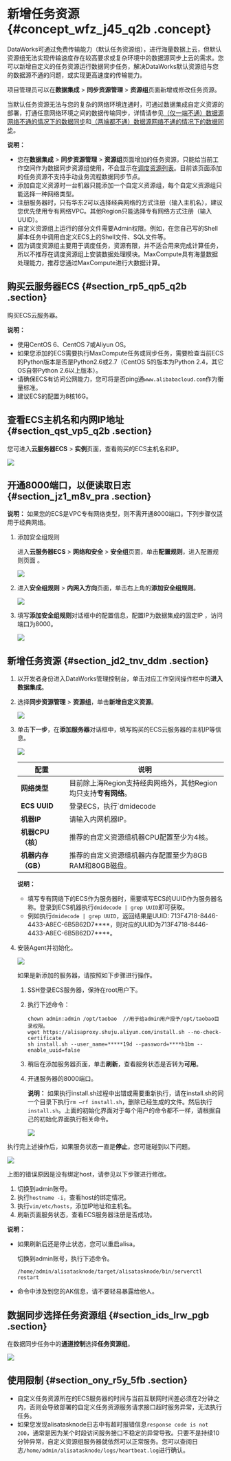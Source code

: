 # 新增任务资源 {#concept_wfz_j45_q2b .concept}

DataWorks可通过免费传输能力（默认任务资源组），进行海量数据上云，但默认资源组无法实现传输速度存在较高要求或复杂环境中的数据源同步上云的需求。您可以新增自定义的任务资源运行数据同步任务，解决DataWorks默认资源组与您的数据源不通的问题，或实现更高速度的传输能力。

项目管理员可以在**数据集成** \> **同步资源管理** \> **资源组**页面新增或修改任务资源。

当默认任务资源无法与您的复杂的网络环境连通时，可通过数据集成自定义资源的部署，打通任意网络环境之间的数据传输同步，详情请参见[（仅一端不通）数据源网络不通的情况下的数据同步](intl.zh-CN/使用指南/数据集成/最佳实践/（仅一端不通）数据源网络不通的情况下的数据同步.md#)和[（两端都不通）数据源网络不通的情况下的数据同步](intl.zh-CN/使用指南/数据集成/最佳实践/（两端都不通）数据源网络不通的情况下的数据同步.md#)。

**说明：** 

-   您在**数据集成** \> **同步资源管理** \> **资源组**页面增加的任务资源，只能给当前工作空间作为数据同步资源组使用，不会显示在[调度资源列表](intl.zh-CN/使用指南/管理控制台/调度资源列表.md#)。目前该页面添加的任务资源不支持手动业务流程数据同步节点。
-   添加自定义资源时一台机器只能添加一个自定义资源组，每个自定义资源组只能选择一种网络类型。
-   注册服务器时，只有华东2可以选择经典网络的方式注册（输入主机名），建议您优先使用专有网络VPC。其他Region只能选择专有网络方式注册（输入UUID）。
-   自定义资源组上运行的部分文件需要Admin权限。例如，在您自己写的Shell脚本任务中调用自定义ECS上的Shell文件、SQL文件等。
-   因为调度资源组主要用于调度任务，资源有限，并不适合用来完成计算任务，所以不推荐在调度资源组上安装数据处理模块。MaxCompute具有海量数据处理能力，推荐您通过MaxCompute进行大数据计算。

## 购买云服务器ECS {#section_rp5_qp5_q2b .section}

购买ECS云服务器。

**说明：** 

-   使用CentOS 6、CentOS 7或Aliyun OS。
-   如果您添加的ECS需要执行MaxCompute任务或同步任务，需要检查当前ECS的Python版本是否是Python2.6或2.7（CentOS 5的版本为Python 2.4，其它OS自带Python 2.6以上版本）。
-   请确保ECS有访问公网能力，您可将是否ping通`www.alibabacloud.com`作为衡量标准。
-   建议ECS的配置为8核16G。

## 查看ECS主机名和内网IP地址 {#section_qst_vp5_q2b .section}

您可进入**云服务器ECS** \> **实例**页面，查看购买的ECS主机名和IP。

![](http://static-aliyun-doc.oss-cn-hangzhou.aliyuncs.com/assets/img/16266/15597012038542_zh-CN.png)

## 开通8000端口，以便读取日志 {#section_jz1_m8v_pra .section}

**说明：** 如果您的ECS是VPC专有网络类型，则不需开通8000端口。下列步骤仅适用于经典网络。

1.  添加安全组规则

    进入**云服务器ECS** \> **网络和安全** \> **安全组**页面，单击**配置规则**，进入配置规则页面 。

    ![](http://static-aliyun-doc.oss-cn-hangzhou.aliyuncs.com/assets/img/16266/15597012038543_zh-CN.png)

2.  进入**安全组规则** \> **内网入方向**页面，单击右上角的**添加安全组规则**。

    ![](http://static-aliyun-doc.oss-cn-hangzhou.aliyuncs.com/assets/img/16266/15597012038544_zh-CN.png)

3.  填写**添加安全组规则**对话框中的配置信息，配置IP为数据集成的固定IP ，访问端口为8000。

    ![](http://static-aliyun-doc.oss-cn-hangzhou.aliyuncs.com/assets/img/16266/15597012038545_zh-CN.png)


## 新增任务资源 {#section_jd2_tnv_ddm .section}

1.  以开发者身份进入DataWorks管理控制台，单击对应工作空间操作栏中的**进入数据集成**。
2.  选择**同步资源管理** \> **资源组**，单击**新增自定义资源**。

    ![](http://static-aliyun-doc.oss-cn-hangzhou.aliyuncs.com/assets/img/16266/15597012038546_zh-CN.png)

3.  单击**下一步**，在**添加服务器**对话框中，填写购买的ECS云服务器的主机IP等信息。

    ![](http://static-aliyun-doc.oss-cn-hangzhou.aliyuncs.com/assets/img/16266/15597012038547_zh-CN.png)

    |配置|说明|
    |--|--|
    |**网络类型**|目前除上海Region支持经典网络外，其他Region均只支持**专有网络**。|
    |**ECS UUID**|登录ECS，执行`dmidecode | grep UUID`，取返回值。|
    |**机器IP**|请输入内网机器IP。|
    |**机器CPU（核）**|推荐的自定义资源组机器CPU配置至少为4核。|
    |**机器内存（GB）**|推荐的自定义资源组机器内存配置至少为8GB RAM和80GB磁盘。|

    **说明：** 

    -   填写专有网络下的ECS作为服务器时，需要填写ECS的UUID作为服务器名称。登录到ECS机器执行`dmidecode | grep UUID`即可获取。
    -   例如执行`dmidecode | grep UUID`，返回结果是UUID: 713F4718-8446-4433-A8EC-6B5B62D7\*\*\*\*，则对应的UUID为713F4718-8446-4433-A8EC-6B5B62D7\*\*\*\*。
4.  安装Agent并初始化。

    ![](http://static-aliyun-doc.oss-cn-hangzhou.aliyuncs.com/assets/img/16266/15597012038551_zh-CN.png)

    如果是新添加的服务器，请按照如下步骤进行操作。

    1.  SSH登录ECS服务器，保持在root用户下。
    2.  执行下述命令：

        ``` {#codeblock_dyz_s5j_7bd}
        chown admin:admin /opt/taobao  //用于给admin用户授予/opt/taobao目录权限。
        wget https://alisaproxy.shuju.aliyun.com/install.sh --no-check-certificate
        sh install.sh --user_name=*****19d --password=****h1bm --enable_uuid=false
        ```

    3.  稍后在添加服务器页面，单击**刷新**，查看服务状态是否转为**可用**。
    4.  开通服务器的8000端口。

        **说明：** 如果执行install.sh过程中出错或需要重新执行，请在install.sh的同一个目录下执行`rm –rf install.sh`，删除已经生成的文件。然后执行`install.sh`。上面的初始化界面对于每个用户的命令都不一样，请根据自己的初始化界面执行相关命令。

        ![](http://static-aliyun-doc.oss-cn-hangzhou.aliyuncs.com/assets/img/16266/15597012038555_zh-CN.jpg)


执行完上述操作后，如果服务状态一直是**停止**，您可能碰到以下问题。

![](http://static-aliyun-doc.oss-cn-hangzhou.aliyuncs.com/assets/img/16266/15597012038558_zh-CN.png)

上图的错误原因是没有绑定host，请参见以下步骤进行修改。

1.  切换到admin账号。
2.  执行`hostname -i`，查看host的绑定情况。
3.  执行`vim/etc/hosts`，添加IP地址和主机名。
4.  刷新页面服务状态，查看ECS服务器注册是否成功。

**说明：** 

-   如果刷新后还是停止状态，您可以重启alisa。

    切换到admin账号，执行下述命令。

    ``` {#codeblock_kzh_ahc_7a1}
    /home/admin/alisatasknode/target/alisatasknode/bin/serverctl restart
    ```

-   命令中涉及到您的AK信息，请不要轻易暴露给他人。

## 数据同步选择任务资源组 {#section_ids_lrw_pgb .section}

在数据同步任务中的**通道控制**选择**任务资源组**。

![](http://static-aliyun-doc.oss-cn-hangzhou.aliyuncs.com/assets/img/16266/155970120438326_zh-CN.png)

## 使用限制 {#section_ony_r5y_5fb .section}

-   自定义任务资源所在的ECS服务器的时间与当前互联网时间差必须在2分钟之内，否则会导致部署的自定义任务资源服务请求接口超时服务异常，无法执行任务。
-   如果您发现alisatasknode日志中有超时报错信息`response code is not 200`，通常是因为某个时段访问服务接口不稳定的异常导致。只要不是持续10分钟异常，自定义资源组服务器就依然可以正常服务。您可以查阅日志`/home/admin/alisatasknode/logs/heartbeat.log`进行确认。

